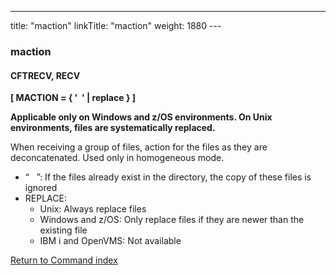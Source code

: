 ---
title: "maction"
linkTitle: "maction"
weight: 1880
---<span id="maction"></span>

### maction

#### CFTRECV, RECV

****[ MACTION = { '  '
&#124; replace } ]****

**Applicable only on Windows and z/OS environments. On Unix environments, files are systematically replaced.**

When receiving a group of files, action for the files as they are deconcatenated. Used only in homogeneous mode.

* “   ”:
    If the files already exist in the directory, the copy of these
    files is ignored
* REPLACE:
    *   Unix: Always replace files
    *   Windows and z/OS: Only replace files if they are newer than the existing file
    *   IBM i and OpenVMS: Not available

[Return to Command index](../../)
